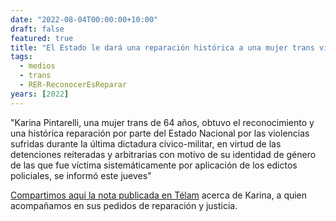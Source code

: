 ```yaml
---
date: "2022-08-04T00:00:00+10:00"
draft: false
featured: true
title: "El Estado le dará una reparación histórica a una mujer trans víctima de la dictadura: nota en Télam"
tags:
  - medios
  - trans
  - RER-ReconocerEsReparar
years: [2022]
---
```


"Karina Pintarelli, una mujer trans de 64 años, obtuvo el reconocimiento y una histórica reparación por parte del Estado Nacional por las violencias sufridas durante la última dictadura cívico-militar, en virtud de las detenciones reiteradas y arbitrarias con motivo de su identidad de género de las que fue víctima sistemáticamente por aplicación de los edictos policiales, se informó este jueves"

[Compartimos aquí la nota publicada en Télam](https://www.telam.com.ar/notas/202208/600669-reparacion-historica-dictadura-mujer-trans.html) acerca de Karina, a quien acompañamos en sus pedidos de reparación y justicia. 

